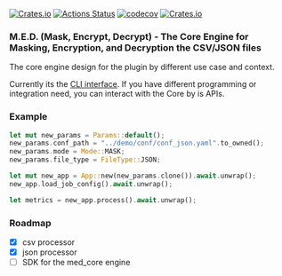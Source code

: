 [![Crates.io](https://img.shields.io/crates/v/med_core)](https://crates.io/crates/med_core) [![Actions Status](https://github.com/jayhuang75/rust-cli-med/workflows/ci/badge.svg)](https://github.com/jayhuang75/rust-cli-med/actions) [![codecov](https://codecov.io/gh/jayhuang75/rust-cli-med/branch/main/graph/badge.svg?token=Z1LMSs2tQC)](https://codecov.io/gh/jayhuang75/rust-cli-med) [![Crates.io](https://img.shields.io/crates/d/med_core)](https://crates.io/crates/med_core)

### M.E.D. (Mask, Encrypt, Decrypt) - The Core Engine for Masking, Encryption, and Decryption the CSV/JSON files

The core engine design for the plugin by different use case and context.

Currently its the [CLI interface](../med_cli/README.md). If you have different programming or integration need, you can interact with the Core by is APIs.

### Example

```Rust
let mut new_params = Params::default();
new_params.conf_path = "../demo/conf/conf_json.yaml".to_owned();
new_params.mode = Mode::MASK;
new_params.file_type = FileType::JSON;

let mut new_app = App::new(new_params.clone()).await.unwrap();
new_app.load_job_config().await.unwrap();

let metrics = new_app.process().await.unwrap();
```

### Roadmap

- [X] csv processor
- [X] json processor
- [ ] SDK for the med_core engine
